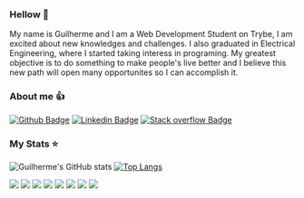 ### Hellow 👋

My name is Guilherme and I am a Web Development Student on Trybe, I am excited about new knowledges and challenges. I also graduated in Electrical Engineering, where I started taking interess in programing.
My greatest objective is to do something to make people's live better and I believe this new path will open many opportunites so I can accomplish it.

### About me 👍

[![Github Badge](https://img.shields.io/badge/-Github-000?style=for-the-badge&logo=Github&logoColor=white&link=https://github.com/guilhermehjunior)](https://github.com/guilhermehjunior) [![Linkedin Badge](https://img.shields.io/badge/-LinkedIn-blue?style=for-the-badge&logo=Linkedin&logoColor=white&link=https://www.linkedin.com/in/guilherme-hermenegildo-junior/)]( https://www.linkedin.com/in/guilherme-hermenegildo-junior/) [![Stack overflow Badge](https://img.shields.io/badge/Stack_Overflow-FE7A16?style=for-the-badge&logo=stack-overflow&logoColor=white&link=https://stackoverflow.com/users/16921323/guilherme-hermenegildo-junior)](https://stackoverflow.com/users/16921323/guilherme-hermenegildo-junior)

### My Stats ⭐

![Guilherme's GitHub stats](https://github-readme-stats.vercel.app/api?username=guilhermehjunior&show_icons=true&theme=dracula)
[![Top Langs](https://github-readme-stats.vercel.app/api/top-langs/?username=guilhermehjunior&layout=compact&theme=dracula)](https://github.com/guilhermehjunior/github-readme-stats)


<code><img src="https://img.shields.io/badge/Java-ED8B00?style=for-the-badge&logo=java&logoColor=white"></code>
<code><img src="https://img.shields.io/badge/HTML5-E34F26?style=for-the-badge&logo=html5&logoColor=white"></code>
<code><img src="https://img.shields.io/badge/CSS3-1572B6?style=for-the-badge&logo=css3&logoColor=white"></code>
<code><img src="https://img.shields.io/badge/JavaScript-323330?style=for-the-badge&logo=javascript&logoColor=F7DF1E"></code>
<code><img src="https://img.shields.io/badge/React-20232A?style=for-the-badge&logo=react&logoColor=61DAFB"></code>
<code><img src="https://img.shields.io/badge/Redux-593D88?style=for-the-badge&logo=redux&logoColor=white"></code>
<code><img src="https://img.shields.io/badge/Bootstrap-563D7C?style=for-the-badge&logo=bootstrap&logoColor=white"></code>
<code><img src="https://img.shields.io/badge/MySQL-00000F?style=for-the-badge&logo=mysql&logoColor=white"></code>



